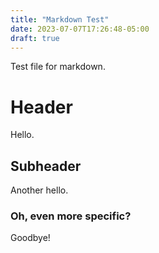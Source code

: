 ```yaml
---
title: "Markdown Test"
date: 2023-07-07T17:26:48-05:00
draft: true
---
```


Test file for markdown.

<!--more-->

# Header

Hello.

## Subheader

Another hello.

### Oh, even more specific?

Goodbye!